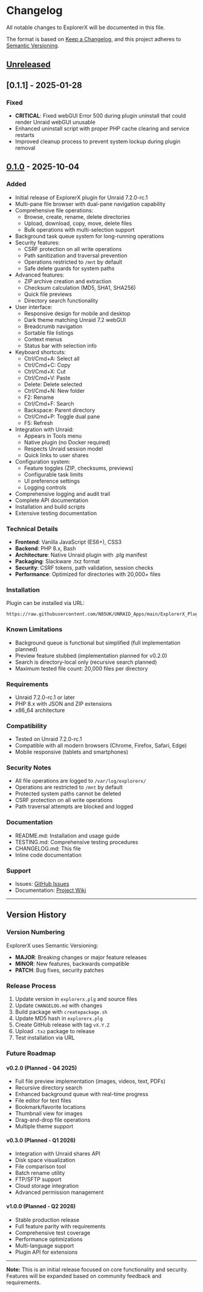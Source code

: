 # Changelog

All notable changes to ExplorerX will be documented in this file.

The format is based on [Keep a Changelog](https://keepachangelog.com/en/1.0.0/),
and this project adheres to [Semantic Versioning](https://semver.org/spec/v2.0.0.html).

## [Unreleased]

## [0.1.1] - 2025-01-28

### Fixed

- **CRITICAL**: Fixed webGUI Error 500 during plugin uninstall that could render Unraid webGUI unusable
- Enhanced uninstall script with proper PHP cache clearing and service restarts
- Improved cleanup process to prevent system lockup during plugin removal

## [0.1.0] - 2025-10-04

### Added

- Initial release of ExplorerX plugin for Unraid 7.2.0-rc.1
- Multi-pane file browser with dual-pane navigation capability
- Comprehensive file operations:
  - Browse, create, rename, delete directories
  - Upload, download, copy, move, delete files
  - Bulk operations with multi-selection support
- Background task queue system for long-running operations
- Security features:
  - CSRF protection on all write operations
  - Path sanitization and traversal prevention
  - Operations restricted to `/mnt` by default
  - Safe delete guards for system paths
- Advanced features:
  - ZIP archive creation and extraction
  - Checksum calculation (MD5, SHA1, SHA256)
  - Quick file previews
  - Directory search functionality
- User interface:
  - Responsive design for mobile and desktop
  - Dark theme matching Unraid 7.2 webGUI
  - Breadcrumb navigation
  - Sortable file listings
  - Context menus
  - Status bar with selection info
- Keyboard shortcuts:
  - Ctrl/Cmd+A: Select all
  - Ctrl/Cmd+C: Copy
  - Ctrl/Cmd+X: Cut
  - Ctrl/Cmd+V: Paste
  - Delete: Delete selected
  - Ctrl/Cmd+N: New folder
  - F2: Rename
  - Ctrl/Cmd+F: Search
  - Backspace: Parent directory
  - Ctrl/Cmd+P: Toggle dual pane
  - F5: Refresh
- Integration with Unraid:
  - Appears in Tools menu
  - Native plugin (no Docker required)
  - Respects Unraid session model
  - Quick links to user shares
- Configuration system:
  - Feature toggles (ZIP, checksums, previews)
  - Configurable task limits
  - UI preference settings
  - Logging controls
- Comprehensive logging and audit trail
- Complete API documentation
- Installation and build scripts
- Extensive testing documentation

### Technical Details

- **Frontend**: Vanilla JavaScript (ES6+), CSS3
- **Backend**: PHP 8.x, Bash
- **Architecture**: Native Unraid plugin with .plg manifest
- **Packaging**: Slackware .txz format
- **Security**: CSRF tokens, path validation, session checks
- **Performance**: Optimized for directories with 20,000+ files

### Installation

Plugin can be installed via URL:

```text
https://raw.githubusercontent.com/N85UK/UNRAID_Apps/main/ExplorerX_Plugin/explorerx.plg
```

### Known Limitations

- Background queue is functional but simplified (full implementation planned)
- Preview feature stubbed (implementation planned for v0.2.0)
- Search is directory-local only (recursive search planned)
- Maximum tested file count: 20,000 files per directory

### Requirements

- Unraid 7.2.0-rc.1 or later
- PHP 8.x with JSON and ZIP extensions
- x86_64 architecture

### Compatibility

- Tested on Unraid 7.2.0-rc.1
- Compatible with all modern browsers (Chrome, Firefox, Safari, Edge)
- Mobile responsive (tablets and smartphones)

### Security Notes

- All file operations are logged to `/var/log/explorerx/`
- Operations are restricted to `/mnt` by default
- Protected system paths cannot be deleted
- CSRF protection on all write operations
- Path traversal attempts are blocked and logged

### Documentation

- README.md: Installation and usage guide
- TESTING.md: Comprehensive testing procedures
- CHANGELOG.md: This file
- Inline code documentation

### Support

- Issues: [GitHub Issues](https://github.com/N85UK/UNRAID_Apps/issues)
- Documentation: [Project Wiki](https://github.com/N85UK/UNRAID_Apps/wiki)

---

## Version History

### Version Numbering

ExplorerX uses Semantic Versioning:

- **MAJOR**: Breaking changes or major feature releases
- **MINOR**: New features, backwards compatible
- **PATCH**: Bug fixes, security patches

### Release Process

1. Update version in `explorerx.plg` and source files
2. Update `CHANGELOG.md` with changes
3. Build package with `createpackage.sh`
4. Update MD5 hash in `explorerx.plg`
5. Create GitHub release with tag `vX.Y.Z`
6. Upload `.txz` package to release
7. Test installation via URL

### Future Roadmap

#### v0.2.0 (Planned - Q4 2025)

- Full file preview implementation (images, videos, text, PDFs)
- Recursive directory search
- Enhanced background queue with real-time progress
- File editor for text files
- Bookmark/favorite locations
- Thumbnail view for images
- Drag-and-drop file operations
- Multiple theme support

#### v0.3.0 (Planned - Q1 2026)

- Integration with Unraid shares API
- Disk space visualization
- File comparison tool
- Batch rename utility
- FTP/SFTP support
- Cloud storage integration
- Advanced permission management

#### v1.0.0 (Planned - Q2 2026)

- Stable production release
- Full feature parity with requirements
- Comprehensive test coverage
- Performance optimizations
- Multi-language support
- Plugin API for extensions

---

**Note:** This is an initial release focused on core functionality and security.
Features will be expanded based on community feedback and requirements.

[Unreleased]: https://github.com/N85UK/UNRAID_Apps/compare/v0.1.0...HEAD
[0.1.0]: https://github.com/N85UK/UNRAID_Apps/releases/tag/v0.1.0
